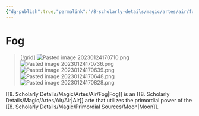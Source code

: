 ```yaml
---
{"dg-publish":true,"permalink":"/8-scholarly-details/magic/artes/air/fog/","noteIcon":""}
---
```


# Fog

>[!grid]
>![Pasted image 20230124170710.png](/img/user/x.%20Assets/Attachments/Pasted%20image%2020230124170710.png)
>![Pasted image 20230124170736.png](/img/user/x.%20Assets/Attachments/Pasted%20image%2020230124170736.png)
>![Pasted image 20230124170639.png](/img/user/x.%20Assets/Attachments/Pasted%20image%2020230124170639.png)
>![Pasted image 20230124170648.png](/img/user/x.%20Assets/Attachments/Pasted%20image%2020230124170648.png)
>![Pasted image 20230124170828.png](/img/user/x.%20Assets/Attachments/Pasted%20image%2020230124170828.png)

[[8. Scholarly Details/Magic/Artes/Air/Fog\|Fog]] is an [[8. Scholarly Details/Magic/Artes/Air/Air\|Air]] arte that utilizes the primordial power of the [[8. Scholarly Details/Magic/Primordial Sources/Moon\|Moon]].